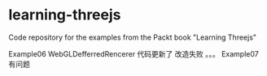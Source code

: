 learning-threejs
================

Code repository for the examples from the Packt book "Learning Threejs"

Example06 WebGLDefferredRencerer 代码更新了  改造失败 。。。
Example07 有问题